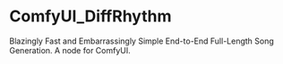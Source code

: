 # ComfyUI_DiffRhythm
Blazingly Fast and Embarrassingly Simple End-to-End Full-Length Song Generation. A node for ComfyUI.
